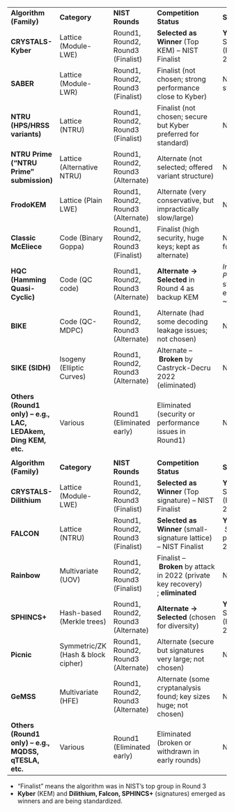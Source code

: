 |                                                               |                                    |                                     |                                                                                 |                                                    |
| ------------------------------------------------------------- | ---------------------------------- | ----------------------------------- | ------------------------------------------------------------------------------- | -------------------------------------------------- |
| **Algorithm (Family)**                                        | **Category**                       | **NIST Rounds**                     | **Competition Status**                                                          | **Standardized?**                                  |
| **CRYSTALS-Kyber**                                            | Lattice (Module-LWE)​              | Round1, Round2, Round3 (Finalist)​  | **Selected as Winner** (Top KEM)​ – NIST Finalist                               | **Yes** – Standardized (FIPS 203, 2024)​           |
| **SABER**                                                     | Lattice (Module-LWR)               | Round1, Round2, Round3 (Finalist)​  | Finalist (not chosen; strong performance close to Kyber)                        | No (not standardized)                              |
| **NTRU (HPS/HRSS variants)**                                  | Lattice (NTRU)                     | Round1, Round2, Round3 (Finalist)​  | Finalist (not chosen; secure but Kyber preferred for standard)                  | No                                                 |
| **NTRU Prime (“NTRU Prime” submission)**                      | Lattice (Alternative NTRU)         | Round1, Round2, Round3 (Alternate)​ | Alternate (not selected; offered variant structure)                             | No                                                 |
| **FrodoKEM**                                                  | Lattice (Plain LWE)                | Round1, Round2, Round3 (Alternate)​ | Alternate (very conservative, but impractically slow/large)                     | No                                                 |
| **Classic McEliece**                                          | Code (Binary Goppa)​               | Round1, Round2, Round3 (Finalist)​  | Finalist (high security, huge keys; kept as alternate)                          | No (potential future)                              |
| **HQC (Hamming Quasi-Cyclic)**                                | Code (QC code)                     | Round1, Round2, Round3 (Alternate)​ | **Alternate → Selected** in Round 4 as backup KEM​                              | _In Progress_ (Draft standard expected ~2026)      |
| **BIKE**                                                      | Code (QC-MDPC)                     | Round1, Round2, Round3 (Alternate)​ | Alternate (had some decoding leakage issues; not chosen)                        | No                                                 |
| **SIKE (SIDH)**                                               | Isogeny (Elliptic Curves)          | Round1, Round2, Round3 (Alternate)​ | Alternate – **Broken** by Castryck-Decru 2022 (eliminated)​                     | No (dropped)                                       |
| **Others (Round1 only) – e.g., LAC, LEDAkem, Ding KEM, etc.** | Various                            | Round1 (Eliminated early)           | Eliminated (security or performance issues in Round1)                           | No                                                 |
|                                                               |                                    |                                     |                                                                                 |                                                    |
| **Algorithm (Family)**                                        | **Category**                       | **NIST Rounds**                     | **Competition Status**                                                          | **Standardized?**                                  |
| **CRYSTALS-Dilithium**                                        | Lattice (Module-LWE)               | Round1, Round2, Round3 (Finalist)​  | **Selected as Winner** (Top signature)​ – NIST Finalist                         | **Yes** – Standardized (FIPS 204, 2024)​           |
| **FALCON**                                                    | Lattice (NTRU)                     | Round1, Round2, Round3 (Finalist)​  | **Selected as Winner** (small-signature lattice) – NIST Finalist                | **Yes** – _Standard_ in progress (FIPS 206 draft)​ |
| **Rainbow**                                                   | Multivariate (UOV)                 | Round1, Round2, Round3 (Finalist)​  | Finalist – **Broken** by attack in 2022 (private key recovery)​; **eliminated** | No (dropped)                                       |
| **SPHINCS+**                                                  | Hash-based (Merkle trees)          | Round1, Round2, Round3 (Alternate)​ | **Alternate → Selected** (chosen for diversity)​                                | **Yes** – Standardized (FIPS 205, 2024)​           |
| **Picnic**                                                    | Symmetric/ZK (Hash & block cipher) | Round1, Round2, Round3 (Alternate)​ | Alternate (secure but signatures very large; not chosen)                        | No                                                 |
| **GeMSS**                                                     | Multivariate (HFE)                 | Round1, Round2, Round3 (Alternate)​ | Alternate (some cryptanalysis found; key sizes huge; not chosen)                | No                                                 |
| **Others (Round1 only) – e.g., MQDSS, qTESLA, etc.**          | Various                            | Round1 (Eliminated early)           | Eliminated (broken or withdrawn in early rounds)                                | No                                                 |

- “Finalist” means the algorithm was in NIST’s top group in Round 3
- **Kyber** (KEM) and **Dilithium, Falcon, SPHINCS+** (signatures) emerged as winners and are being standardized.